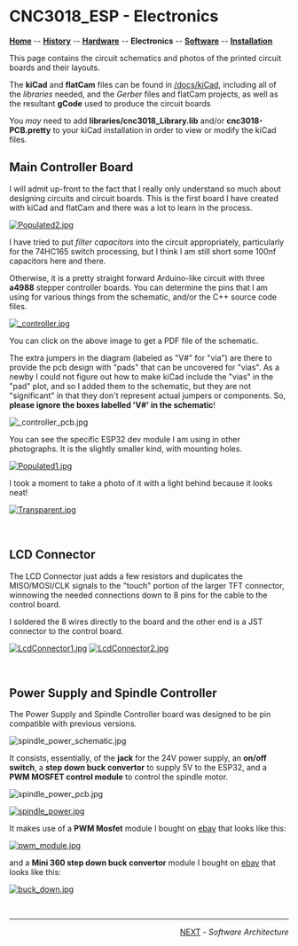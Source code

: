 # CNC3018_ESP - Electronics

**[Home](readme.md)** --
**[History](history.md)** --
**[Hardware](hardware.md)** --
**Electronics** --
**[Software](software.md)** --
**[Installation](installation.md)**


This page contains the circuit schematics and photos of the printed
circuit boards and their layouts.

The **kiCad** and **flatCam** files can be found in [/docs/kiCad](kiCad), including
all of the *libraries* needed, and the *Gerber* files and flatCam projects, as well
as the resultant **gCode** used to produce the circuit boards

You *may* need to add **libraries/cnc3018_Library.lib** and/or **cnc3018-PCB.pretty**
to your kiCad installation in order to view or modify the kiCad files.


## Main Controller Board

I will admit up-front to the fact that I really only understand so much
about designing circuits and circuit boards.   This is the first board I
have created with kiCad and flatCam and there was a lot to learn in the
process.

[![Populated2.jpg](images/Populated2.jpg)](images/Populated2_large.jpg)

I have tried to put *filter capacitors* into the circuit appropriately,
particularly for the 74HC165 switch processing, but I think I am still
short some 100nf capacitors here and there.

Otherwise, it is a pretty straight forward Arduino-like circuit
with three **a4988** stepper controller boards.  You can determine
the pins that I am using for various things from the schematic, and/or
the C++ source code files.

[![_controller.jpg](images/_controller.jpg)](images/_controller.pdf)

You can click on the above image to get a PDF file of the schematic.

The extra jumpers in the diagram (labeled as "V#" for "via") are there
to provide the pcb design with "pads" that can be uncovered for "vias".
As a newby I could not figure out how to make kiCad include the "vias" in the
"pad" plot, and so I added them to the schematic, but they are not
"significant" in that they don't represent actual jumpers or components.
So, **please ignore the boxes labelled 'V#' in the schematic**!


![_controller_pcb.jpg](images/_controller_pcb.jpg)

You can see the specific ESP32 dev module I am using in other photographs.
It is the slightly smaller kind, with mounting holes.

[![Populated1.jpg](images/Populated1.jpg)](images/Populated1_large.jpg)

I took a moment to take a photo of it with a light behind because it looks neat!

[![Transparent.jpg](images/Transparent.jpg)](images/Transparent_large.jpg)


<br>

## LCD Connector

The LCD Connector just adds a few resistors and duplicates
the MISO/MOSI/CLK signals to the "touch" portion of the larger
TFT connector, winnowing the needed connections down to 8 pins
for the cable to the control board.

I soldered the 8 wires directly to the board and the other
end is a JST connector to the control board.

[![LcdConnector1.jpg](images/LcdConnector1.jpg)](images/LcdConnector1_large.jpg)
[![LcdConnector2.jpg](images/LcdConnector2.jpg)](images/LcdConnector2_large.jpg)

<br>

## Power Supply and Spindle Controller

The Power Supply and Spindle Controller board was designed to be pin compatible
with previous versions.

![spindle_power_schematic.jpg](images/spindle_power_schematic.jpg)

It consists, essentially, of the **jack** for the 24V power supply, an
**on/off switch**, a **step down buck convertor** to supply 5V to the
ESP32, and a **PWM MOSFET control module** to control the spindle motor.

![spindle_power_pcb.jpg](images/spindle_power_pcb.jpg)

[![spindle_power.jpg](images/spindle_power.jpg)](images/spindle_power_large.jpg)

It makes use of a **PWM Mosfet** module I bought on
[ebay](https://www.ebay.com/itm/292509712137)
that looks like this:


[![pwm_module.jpg](images/pwm_module.jpg)](images/pwm_module_large.jpg)


and a **Mini 360 step down buck convertor** module I bought on
[ebay](https://www.ebay.com/itm/223048616138)
that looks like this:

[![buck_down.jpg](images/buck_down.jpg)](images/buck_down_large.jpg)


<br>
<hr>
<div style="text-align: right">
<a href='software.md'>NEXT</a><i> - Software Architecture</i>
</div>